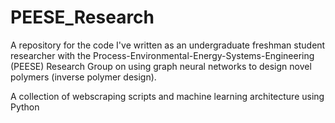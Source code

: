 # PEESE_Research
A repository for the code I've written as an undergraduate freshman student researcher with the Process-Environmental-Energy-Systems-Engineering (PEESE) Research Group on using graph neural networks to design novel polymers (inverse polymer design).

A collection of webscraping scripts and machine learning architecture using Python
